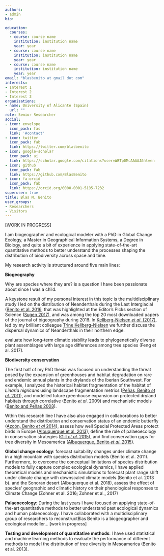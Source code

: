 ```yaml
---
authors:
- admin
bio: 

education:
  courses:
  - course: course name
    institution: institution name
    year: year
  - course: course name
    institution: institution name
    year: year
  - course: course name
    institution: institution name
    year: year
email: "blasbenito at gmail dot com"
interests:
- Interest 1
- Interest 2
- Interest 3
organizations:
- name: University of Alicante (Spain)
  url: ""
role: Senior Researcher
social:
- icon: envelope
  icon_pack: fas
  link: '#contact'
- icon: twitter
  icon_pack: fab
  link: https://twitter.com/blasbenito
- icon: google-scholar
  icon_pack: ai
  link: https://scholar.google.com/citations?user=WBTp0McAAAAJ&hl=en
- icon: github
  icon_pack: fab
  link: https://github.com/BlasBenito
- icon: fa-orcid
  icon_pack: fab
  link: https://orcid.org/0000-0001-5105-7232
superuser: true
title: Blas M. Benito
user_groups:
- Researchers
- Visitors
---
```


[WORK IN PROGRESS]

I am biogeographer and ecological modeler with a PhD in Global Change Ecology, a Master in Geographical Information Systems, a Degree in Biology, and quite a bit of experience in applying state-of-the-art quantitative methods to better understand the processes shaping the distribution of biodiversity across space and time. 

My research activity is structured around five main lines:

**Biogeography**

Why are species where they are? is a question I have been passionate about since I was a child.

A keystone result of my personal interest in this topic is the multidisciplinary study I led on the distribution of Neanderthals during the Last Interglacial ([Benito et al. 2016](https://www.dropbox.com/s/asn5h45l4j5fy3c/2016_BMB_Journal_of_Biogeography.pdf?dl=1), that was highlighted at the Editor’s Picks section of Science ([Sugen 2017](https://www.dropbox.com/s/6k308eczv7i6kbj/2016_BMB_Journal_of_Biogeography_editors_choice.pdf?dl=1)), and was among the top 20 most downloaded papers of the journal of bigeography during 2018. In [Kellberg-Nielsen *et al*. (2017)](https://www.dropbox.com/s/p8zfrqb68gi23qr/2017_BMB_Quaternary_International.pdf?dl=1), led by my brilliant colleague [Trine Kellberg-Nielsen](https://trinekellbergnielsen.wordpress.com/) we further discuss the dispersal dynamics of Neanderthals in their northern edge.



evaluate how long-term climatic stability leads to phylogenetically diverse plant assemblages with large age differences among tree species (Feng et al. 2017). 



**Biodiversity conservation**

The first half of my PhD thesis was focused on understanding the threat posed by the expansion of greenhouses and habitat degradation on rare and endemic annual plants in the drylands of the Iberian Southwest. For example, I analyzed the historical habitat fragmentation of the habitat of *Linaria nigricans* using landscape fragmentation metrics ([Peñas, Benito *et al*. 2011](https://www.dropbox.com/s/f4szr8r2jmb55vz/2011_BMB_Environmental_management.pdf?dl=1)), and modelled future greenhouse expansion on protected dryland habitats through correlative ([Benito *et al*. 2009](https://www.dropbox.com/s/v3vz6yhkifki2ix/2009_BMB_Biodiversity_and_Conservation.pdf?dl=1)) and mechanistic models ([Benito and Peñas 2008](https://www.dropbox.com/s/jym53771y7pv8zv/2008_BMB_Environmental_Dynamics.pdf?dl=1)). 

Wthin this research line I have also also engaged in collaborations to better understand the distribution and conservation status of an endemic butterfly ([Azcón, Benito *et al* 2014](https://www.dropbox.com/s/rbp8q4k6qd8zntz/2014_BMB_Biodiversity_and_Conservation.pdf?dl=1)),  assess how well Special Protected Areas protect birds in Europe ([Albuquerque et al. 2013](https://www.dropbox.com/s/16nggzhg6yhx565/2013_BMB_Biological_Conservation.pdf?dl=1)), define the role of palaeoecology in conservation strategies ([Gill *et al*. 2015](https://www.dropbox.com/s/w0gx08dgzjytp0i/2015_BMB_Conservation_Biology.pdf?dl=1)), and find conservation gaps for tree diversity in Mesoamerica ([Albuquerque, Benito *et al*. 2015](https://www.dropbox.com/s/34u4vowgixcje2x/2015_BMB_Naturaleza_Conservacao.pdf?dl=1)).


**Global change ecology**: forecast suitability changes under climate change in a high mountain with species distribution models (Benito et al. 2011). Furthermore, to overcome the conceptual limitations of species distribution models to fully capture complex ecological dynamics, I have applied theoretical models and mechanistic simulations to forecast plant range shift under climate change with downscaled climate models (Benito et al. 2013 b). and the Sonoran desert (Albuquerque et al. 2018), assess the effect of species’
geographic and climatic history on their phenological responses to Climate Change (Zohner et al.
2016; Zohner et al., 2017)

**Palaeoecology**: During the last years I have focused on applying state-of-the-art quantitative methods to better understand past ecological dynamics and human palaeoecology. I have collaborated with a multidisciplinary group of researchers to reconstructBlas Benito is a biogeographer and ecological modeller... [work in progress] 


**Testing and development of quantitative methods**: I have used statistical and machine learning methods to evaluate the performance of different methods to model the distribution of tree diversity in Mesoamerica (Benito et al. 2013).